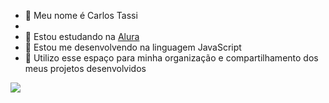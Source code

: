 - 👋 Meu nome é Carlos Tassi 
- 
- 👀 Estou estudando na [Alura](https://www.alura.com.br)
- 🌱 Estou me desenvolvendo na linguagem JavaScript
- 💞️ Utilizo esse espaço para minha organização e compartilhamento dos meus projetos desenvolvidos

<!---
Casilu/Casilu is a ✨ special ✨ repository because its `README.md` (this file) appears on your GitHub profile.
You can click the Preview link to take a look at your changes.
--->

![](https://media1.tenor.com/m/OleZVEwsYAkAAAAC/happy-holidays-merry-christmas.gif)
